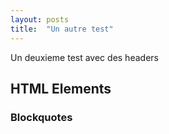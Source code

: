 ```yaml
---
layout: posts
title:  "Un autre test"
---
```


Un deuxieme test avec des headers

<h2 id="html-elements" class="">HTML Elements</h2>

<h3 id="blockquotes" class="">Blockquotes</h3>